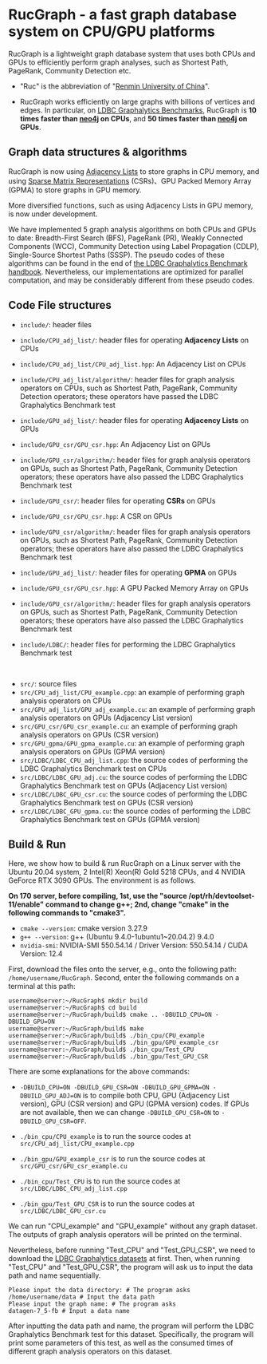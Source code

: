# RucGraph - a fast graph database system on CPU/GPU platforms

RucGraph is a lightweight graph database system that uses both CPUs and GPUs to efficiently perform graph analyses, such as Shortest Path, PageRank, Community Detection etc.


- "Ruc" is the abbreviation of "[Renmin University of China](https://www.ruc.edu.cn/)".


- RucGraph works efficiently on large graphs with billions of vertices and edges. In particular, on [LDBC Graphalytics Benchmarks](https://ldbcouncil.org/benchmarks/graphalytics/), RucGraph is <b>10 times faster than [neo4j](https://neo4j.com) on CPUs</b>, and <b>50 times faster than  [neo4j](https://neo4j.com) on GPUs</b>.




## Graph data structures & algorithms

RucGraph is now using [Adjacency Lists](https://www.geeksforgeeks.org/adjacency-list-meaning-definition-in-dsa/) to store graphs in CPU memory, and using [Sparse Matrix Representations](https://www.geeksforgeeks.org/sparse-matrix-representations-set-3-csr/) (CSRs)、GPU Packed Memory Array (GPMA) to store graphs in GPU memory. 

More diversified functions, such as using Adjacency Lists in GPU memory, is now under development.


We have implemented 5 graph analysis algorithms on both CPUs and GPUs to date: Breadth-First Search (BFS), PageRank (PR), Weakly Connected Components (WCC), Community Detection using Label Propagation (CDLP), Single-Source Shortest Paths (SSSP). The pseudo codes of these algorithms can be found in the end of [the LDBC Graphalytics Benchmark handbook](https://arxiv.org/pdf/2011.15028). Nevertheless, our implementations are optimized for parallel computation, and may be considerably different from these pseudo codes.


## Code File structures

- `include/`: header files

- `include/CPU_adj_list/`: header files for operating **Adjacency Lists** on CPUs

- `include/CPU_adj_list/CPU_adj_list.hpp`: An Adjacency List on CPUs

- `include/CPU_adj_list/algorithm/`: header files for graph analysis operators on CPUs, such as Shortest Path, PageRank, Community Detection operators; these operators have passed the LDBC Graphalytics Benchmark test



- `include/GPU_adj_list/`: header files for operating **Adjacency Lists** on GPUs

- `include/GPU_csr/GPU_csr.hpp`: An Adjacency List on GPUs

- `include/GPU_csr/algorithm/`: header files for graph analysis operators on GPUs, such as Shortest Path, PageRank, Community Detection operators; these operators have also passed the LDBC Graphalytics Benchmark test

  

- `include/GPU_csr/`: header files for operating **CSRs** on GPUs

- `include/GPU_csr/GPU_csr.hpp`: A CSR on GPUs

- `include/GPU_csr/algorithm/`: header files for graph analysis operators on GPUs, such as Shortest Path, PageRank, Community Detection operators; these operators have also passed the LDBC Graphalytics Benchmark test

  

- `include/GPU_adj_list/`: header files for operating **GPMA** on GPUs

- `include/GPU_csr/GPU_csr.hpp`: A GPU Packed Memory Array on GPUs

- `include/GPU_csr/algorithm/`: header files for graph analysis operators on GPUs, such as Shortest Path, PageRank, Community Detection operators; these operators have also passed the LDBC Graphalytics Benchmark test


- `include/LDBC/`: header files for performing the LDBC Graphalytics Benchmark test



 <br /> 


- `src/`: source files
- `src/CPU_adj_list/CPU_example.cpp`: an example of performing graph analysis operators on CPUs
- `src/GPU_adj_list/GPU_adj_example.cu`: an example of performing graph analysis operators on GPUs (Adjacency List version)
- `src/GPU_csr/GPU_csr_example.cu`: an example of performing graph analysis operators on GPUs (CSR version)
- `src/GPU_gpma/GPU_gpma_example.cu`: an example of performing graph analysis operators on GPUs (GPMA version)
- `src/LDBC/LDBC_CPU_adj_list.cpp`: the source codes of performing the LDBC Graphalytics Benchmark test on CPUs
- `src/LDBC/LDBC_GPU_adj.cu`: the source codes of performing the LDBC Graphalytics Benchmark test on GPUs (Adjacency List version)
- `src/LDBC/LDBC_GPU_csr.cu`: the source codes of performing the LDBC Graphalytics Benchmark test on GPUs (CSR version)
- `src/LDBC/LDBC_GPU_gpma.cu`: the source codes of performing the LDBC Graphalytics Benchmark test on GPUs (GPMA version)



## Build & Run

Here, we show how to build & run RucGraph on a Linux server with the Ubuntu 20.04 system, 2 Intel(R) Xeon(R) Gold 5218 CPUs, and 4 NVIDIA GeForce RTX 3090 GPUs. The environment is as follows.

<b>On 170 server, before compiling, 1st, use the "source /opt/rh/devtoolset-11/enable" command to change g++; 2nd, change "cmake" in the following commands to "cmake3". </b>

- `cmake --version`: cmake version 3.27.9
- `g++ --version`: g++ (Ubuntu 9.4.0-1ubuntu1~20.04.2) 9.4.0
- `nvidia-smi`: NVIDIA-SMI 550.54.14         /      Driver Version: 550.54.14   /   CUDA Version: 12.4


First, download the files onto the server, e.g., onto the following path: `/home/username/RucGraph`. Second, enter the following commands on a terminal at this path:

```shell
username@server:~/RucGraph$ mkdir build
username@server:~/RucGraph$ cd build
username@server:~/RucGraph/build$ cmake .. -DBUILD_CPU=ON -DBUILD_GPU=ON
username@server:~/RucGraph/build$ make
username@server:~/RucGraph/build$ ./bin_cpu/CPU_example
username@server:~/RucGraph/build$ ./bin_gpu/GPU_example_csr
username@server:~/RucGraph/build$ ./bin_cpu/Test_CPU
username@server:~/RucGraph/build$ ./bin_gpu/Test_GPU_CSR
```

There are some explanations for the above commands:

- `-DBUILD_CPU=ON -DBUILD_GPU_CSR=ON -DBUILD_GPU_GPMA=ON -DBUILD_GPU_ADJ=ON` is to compile both CPU, GPU (Adjacency List version), GPU (CSR version) and GPU (GPMA version) codes. If GPUs are not available, then we can change `-DBUILD_GPU_CSR=ON` to `-DBUILD_GPU_CSR=OFF`.


- `./bin_cpu/CPU_example` is to run the source codes at `src/CPU_adj_list/CPU_example.cpp`

- `./bin_gpu/GPU_example_csr` is to run the source codes at `src/GPU_csr/GPU_csr_example.cu`

- `./bin_cpu/Test_CPU` is to run the source codes at `src/LDBC/LDBC_CPU_adj_list.cpp`

- `./bin_gpu/Test_GPU_CSR` is to run the source codes at `src/LDBC/LDBC_GPU_csr.cu`

We can run "CPU_example" and "GPU_example" without any graph dataset. The outputs of graph analysis operators will be printed on the terminal. 

Nevertheless, before running "Test_CPU" and "Test_GPU_CSR", we need to download the [LDBC Graphalytics datasets](https://repository.surfsara.nl/datasets/cwi/graphalytics) at first. Then, when running "Test_CPU" and "Test_GPU_CSR", the program will ask us to input the data path and name sequentially. 
```shell
Please input the data directory: # The program asks
/home/username/data # Input the data path
Please input the graph name: # The program asks
datagen-7_5-fb # Input a data name
```

After inputting the data path and name, the program will perform the LDBC Graphalytics Benchmark test for this dataset. Specifically, the program will print some parameters of this test, as well as the consumed times of different graph analysis operators on this dataset.